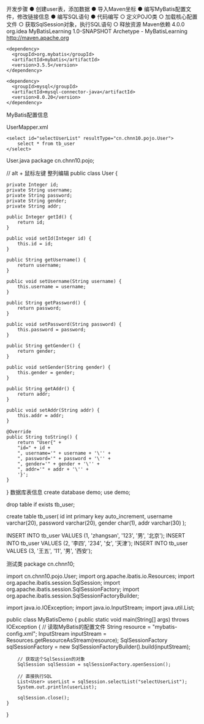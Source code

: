 开发步骤
● 创建user表，添加数据
● 导入Maven坐标
● 编写MyBatis配置文件，修改链接信息
● 编写SQL语句
● 代码编写
  ○ 定义POJO类
  ○ 加载核心配置文件
  ○ 获取SqlSession对象，执行SQL语句
  ○ 释放资源
Maven依赖
<project xmlns="http://maven.apache.org/POM/4.0.0" xmlns:xsi="http://www.w3.org/2001/XMLSchema-instance"
  xsi:schemaLocation="http://maven.apache.org/POM/4.0.0 http://maven.apache.org/maven-v4_0_0.xsd">
  <modelVersion>4.0.0</modelVersion>
  <groupId>org.idea</groupId>
  <artifactId>MyBatisLearning</artifactId>
  <version>1.0-SNAPSHOT</version>
  <name>Archetype - MyBatisLearning</name>
  <url>http://maven.apache.org</url>

  <dependencies>

    <dependency>
      <groupId>org.mybatis</groupId>
      <artifactId>mybatis</artifactId>
      <version>3.5.5</version>
    </dependency>

    <dependency>
      <groupId>mysql</groupId>
      <artifactId>mysql-connector-java</artifactId>
      <version>8.0.20</version>
    </dependency>

  </dependencies>
</project>

MyBatis配置信息
<?xml version="1.0" encoding="UTF-8" ?>
<!DOCTYPE configuration
        PUBLIC "-//mybatis.org//DTD Config 3.0//EN"
        "https://mybatis.org/dtd/mybatis-3-config.dtd">
<configuration>
    <environments default="development">
        <environment id="development">
            <transactionManager type="JDBC"/>
            <dataSource type="POOLED">
                <property name="driver" value="com.mysql.jdbc.Driver"/>
                <property name="url" value="jdbc:mysql:///demo?allowPublicKeyRetrieval=true"/>
                <property name="username" value="root"/>
                <property name="password" value="chnn13001400"/>
            </dataSource>
        </environment>
    </environments>
    <mappers>
        <mapper resource="UserMapper.xml"/>
    </mappers>
</configuration>
UserMapper.xml
<?xml version="1.0" encoding="UTF-8" ?>
<!DOCTYPE mapper
        PUBLIC "-//mybatis.org//DTD Mapper 3.0//EN"
        "https://mybatis.org/dtd/mybatis-3-mapper.dtd">

<mapper namespace="test">

    <select id="selectUserList" resultType="cn.chnn10.pojo.User">
        select * from tb_user
    </select>

</mapper>
User.java
package cn.chnn10.pojo;

// alt + 鼠标左键 整列编辑
public class User {

    private Integer id;
    private String username;
    private String password;
    private String gender;
    private String addr;

    public Integer getId() {
        return id;
    }

    public void setId(Integer id) {
        this.id = id;
    }

    public String getUsername() {
        return username;
    }

    public void setUsername(String username) {
        this.username = username;
    }

    public String getPassword() {
        return password;
    }

    public void setPassword(String password) {
        this.password = password;
    }

    public String getGender() {
        return gender;
    }

    public void setGender(String gender) {
        this.gender = gender;
    }

    public String getAddr() {
        return addr;
    }

    public void setAddr(String addr) {
        this.addr = addr;
    }

    @Override
    public String toString() {
        return "User{" +
        "id=" + id +
        ", username='" + username + '\'' +
        ", password='" + password + '\'' +
        ", gender='" + gender + '\'' +
        ", addr='" + addr + '\'' +
        '}';
    }
}
数据库表信息
create database demo;
use demo;

drop table if exists tb_user;

create table tb_user(
	id int primary key auto_increment,
	username varchar(20),
	password varchar(20),
	gender char(1),
	addr varchar(30)
);



INSERT INTO tb_user VALUES (1, 'zhangsan', '123', '男', '北京');
INSERT INTO tb_user VALUES (2, '李四', '234', '女', '天津');
INSERT INTO tb_user VALUES (3, '王五', '11', '男', '西安');


测试类
package cn.chnn10;

import cn.chnn10.pojo.User;
import org.apache.ibatis.io.Resources;
import org.apache.ibatis.session.SqlSession;
import org.apache.ibatis.session.SqlSessionFactory;
import org.apache.ibatis.session.SqlSessionFactoryBuilder;

import java.io.IOException;
import java.io.InputStream;
import java.util.List;

public class MyBatisDemo {
    public static void main(String[] args) throws IOException {
        // 读取MyBatis的配置文件
        String resource = "mybatis-config.xml";
        InputStream inputStream = Resources.getResourceAsStream(resource);
        SqlSessionFactory sqlSessionFactory = new SqlSessionFactoryBuilder().build(inputStream);

        // 获取这个SqlSession的对象
        SqlSession sqlSession = sqlSessionFactory.openSession();

        // 直接执行SQL
        List<User> userList = sqlSession.selectList("selectUserList");
        System.out.println(userList);

        sqlSession.close();
    }
}





